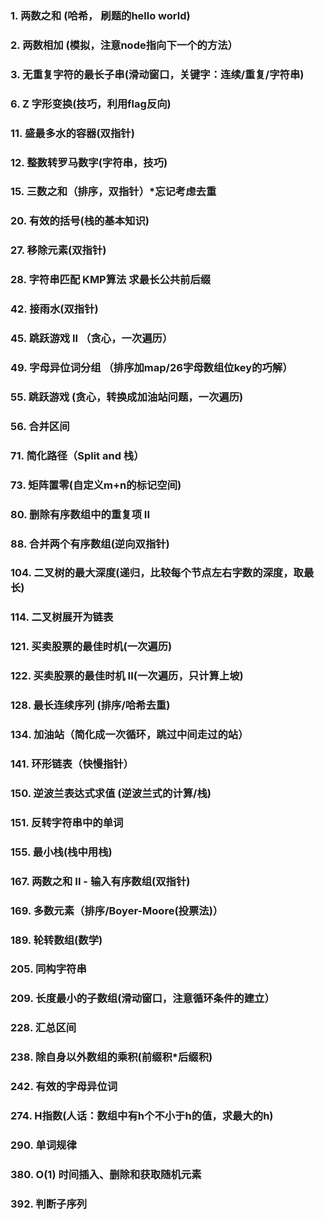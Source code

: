 ### 1. 两数之和 (哈希， 刷题的hello world)
### 2. 两数相加 (模拟，注意node指向下一个的方法）
### 3. 无重复字符的最长子串(滑动窗口，关键字：连续/重复/字符串)
### 6. Z 字形变换(技巧，利用flag反向)
### 11. 盛最多水的容器(双指针)
### 12. 整数转罗马数字(字符串，技巧)
### 15. 三数之和（排序，双指针）*忘记考虑去重
### 20. 有效的括号(栈的基本知识)
### 27. 移除元素(双指针)
### 28. 字符串匹配 KMP算法 求最长公共前后缀
### 42. 接雨水(双指针)
### 45. 跳跃游戏 II （贪心，一次遍历）
### 49. 字母异位词分组 （排序加map/26字母数组位key的巧解）
### 55. 跳跃游戏 (贪心，转换成加油站问题，一次遍历)
### 56. 合并区间
### 71. 简化路径（Split and 栈）
### 73. 矩阵置零(自定义m+n的标记空间)
### 80. 删除有序数组中的重复项 II
### 88. 合并两个有序数组(逆向双指针)
### 104. 二叉树的最大深度(递归，比较每个节点左右字数的深度，取最长)
### 114. 二叉树展开为链表
### 121. 买卖股票的最佳时机(一次遍历)
### 122. 买卖股票的最佳时机 II(一次遍历，只计算上坡)
### 128. 最长连续序列 (排序/哈希去重)
### 134. 加油站（简化成一次循环，跳过中间走过的站）
### 141. 环形链表（快慢指针）
### 150. 逆波兰表达式求值 (逆波兰式的计算/栈)
### 151. 反转字符串中的单词
### 155. 最小栈(栈中用栈)
### 167. 两数之和 II - 输入有序数组(双指针)
### 169. 多数元素（排序/Boyer-Moore(投票法)）
### 189. 轮转数组(数学)
### 205. 同构字符串
### 209. 长度最小的子数组(滑动窗口，注意循环条件的建立）
### 228. 汇总区间
### 238. 除自身以外数组的乘积(前缀积*后缀积)
### 242. 有效的字母异位词
### 274. H指数(人话：数组中有h个不小于h的值，求最大的h)
### 290. 单词规律
### 380. O(1) 时间插入、删除和获取随机元素
### 392. 判断子序列
